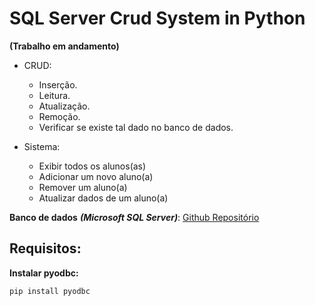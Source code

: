 # **SQL Server Crud System in Python**

**(Trabalho em andamento)**

- CRUD:
  - Inserção.
  - Leitura.
  - Atualização.
  - Remoção.
  - Verificar se existe tal dado no banco de dados.
  
- Sistema:
  - Exibir todos os alunos(as)
  - Adicionar um novo aluno(a)
  - Remover um aluno(a)
  - Atualizar dados de um aluno(a)
  
  
**Banco de dados** ***(Microsoft SQL Server)***: [Github Repositório](https://github.com/LuannSP/sql-table-simple-college)

## Requisitos:

**Instalar pyodbc:**
```
pip install pyodbc
```